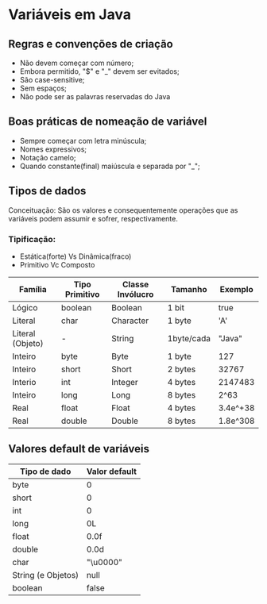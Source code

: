 # Variáveis em Java
## Regras e convenções de criação
* Não devem começar com número;
* Embora permitido, "$" e "_" devem ser evitados;
* São case-sensitive;
* Sem espaços;
* Não pode ser as palavras reservadas do Java

## Boas práticas de nomeação de variável
 * Sempre começar com letra minúscula;
 * Nomes expressivos;
 * Notação camelo;
 * Quando constante(final) maiúscula e separada por "_";

## Tipos de dados
 Conceituação: São os valores e consequentemente operações que as variáveis podem assumir e sofrer, respectivamente.
### Tipificação:
* Estática(forte) Vs Dinâmica(fraco)
* Primitivo Vc Composto

| Família | Tipo Primitivo | Classe Invólucro | Tamanho | Exemplo
|--- |--- |--- |--- |--- |
| Lógico | boolean | Boolean | 1 bit | true |
| Literal | char | Character | 1 byte | 'A'|
| Literal (Objeto) | - | String | 1byte/cada | "Java" |
| Inteiro | byte | Byte | 1 byte | 127 |
| Inteiro | short | Short | 2 bytes | 32767 |
| Interio | int | Integer | 4 bytes | 2147483 |
| Inteiro | long | Long | 8 bytes | 2^63 |
| Real | float | Float | 4 bytes | 3.4e^+38 |
| Real | double | Double | 8 bytes | 1.8e^308 |

## Valores default de variáveis
 | Tipo de dado | Valor default |
 |--- |---|
 |byte|0|
 |short|0|
 |int|0|
 |long|0L|
 |float|0.0f|
 |double|0.0d|
 |char|"\u0000"|
 |String (e Objetos)|null|
 |boolean|false|

